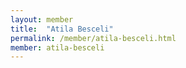 ```yaml
---
layout: member
title:  "Atila Besceli"
permalink: /member/atila-besceli.html
member: atila-besceli
---
```


